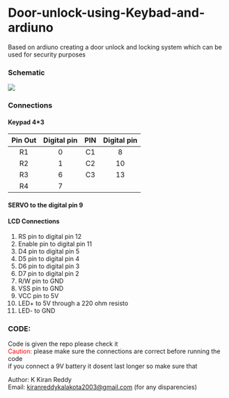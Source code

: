 # Door-unlock-using-Keybad-and-ardiuno
Based on ardiuno creating a door unlock and locking system which can be used for security purposes
### Schematic
![](https://i.imgur.com/exVMrqZ.png)
### Connections
#### Keypad 4*3
| Pin Out | Digital pin  |PIN| Digital pin  |
| :---:   | :-: | :---:   | :-: | 
|  R1| 0 | C1|8|
|  R2| 1 | C2|10|
|  R3| 6 | C3|13|
|  R4| 7 | 



#### SERVO to the digital pin 9
#### LCD Connections
1.  RS pin to digital pin 12<br />
1.  Enable pin to digital pin 11<br />
1.  D4 pin to digital pin 5<br />
1.  D5 pin to digital pin 4<br />
1.  D6 pin to digital pin 3<br />
1.  D7 pin to digital pin 2<br />
1.  R/W pin to GND<br />
1.  VSS pin to GND<br />
1.  VCC pin to 5V<br />
1.  LED+ to 5V through a 220 ohm resisto<br />
1.  LED- to GND<br />

### CODE:
Code is given the repo please check it <br />
<span style="color: RED"> Caution:  </span>
please make sure the connections are correct before running the code <br/>if you  connect a 9V battery it dosent last longer
so make sure that<br/>

Author: K Kiran Reddy<br/>
 Email: kiranreddykalakota2003@gmail.com (for any disparencies)
